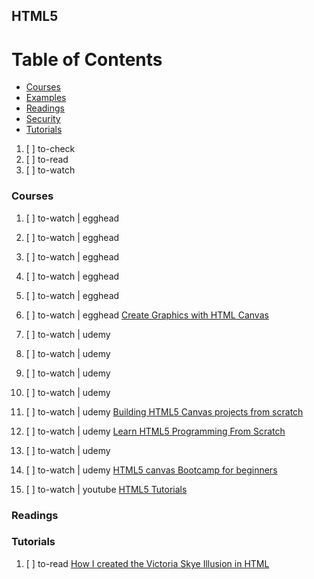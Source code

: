 ## HTML5

# Table of Contents
<!-- MarkdownTOC depth=4 -->
  - [Courses](#courses)
  - [Examples](#examples)
  - [Readings](#readings)
  - [Security](#security)
  - [Tutorials](#tutorials)
<!-- /MarkdownTOC -->

  1. [ ] to-check []()
  1. [ ] to-read []()
  1. [ ] to-watch []()

### Courses

  1. [ ] to-watch | egghead []()
  1. [ ] to-watch | egghead []()
  1. [ ] to-watch | egghead []()
  1. [ ] to-watch | egghead []()
  1. [ ] to-watch | egghead []()
  1. [ ] to-watch | egghead [Create Graphics with HTML Canvas](https://egghead.io/courses/create-graphics-with-html-canvas)

  1. [ ] to-watch | udemy []()
  1. [ ] to-watch | udemy []()
  1. [ ] to-watch | udemy []()
  1. [ ] to-watch | udemy []()
  1. [ ] to-watch | udemy [Building HTML5 Canvas projects from scratch](https://www.udemy.com/building-html5-canvas-projects-from-scratch/learn/v4/overview)
  1. [ ] to-watch | udemy [Learn HTML5 Programming From Scratch](https://www.udemy.com/learn-html5-programming-from-scratch/learn/v4/overview)
  1. [ ] to-watch | udemy []()
  1. [ ] to-watch | udemy [HTML5 canvas Bootcamp for beginners](https://www.udemy.com/html5-canvas-course-for-beginners/learn/v4/overview)
  1. [ ] to-watch | youtube [HTML5 Tutorials](https://www.youtube.com/playlist?list=PLLnpHn493BHGlqEn4EE7dRUnPn4o_tKM0)

### Readings

### Tutorials

  1. [ ] to-read [How I created the Victoria Skye Illusion in HTML](https://medium.com/@amitzur/how-i-created-the-victoria-skye-illusion-in-html-90de1e207620)

